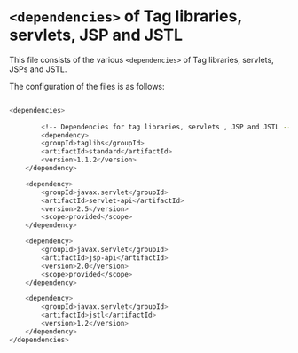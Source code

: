 # ```<dependencies>``` of Tag libraries, servlets, JSP and JSTL

This file consists of the various ```<dependencies>``` of Tag libraries, servlets, JSPs and JSTL.

The configuration of the files is as follows:

```sh

<dependencies>
    	
    	<!-- Dependencies for tag libraries, servlets , JSP and JSTL -->
    	<dependency>
		<groupId>taglibs</groupId>
		<artifactId>standard</artifactId>
		<version>1.1.2</version>
	</dependency>

	<dependency>
		<groupId>javax.servlet</groupId>
		<artifactId>servlet-api</artifactId>
		<version>2.5</version>
		<scope>provided</scope>
	</dependency>

	<dependency>
		<groupId>javax.servlet</groupId>
		<artifactId>jsp-api</artifactId>
		<version>2.0</version>
		<scope>provided</scope>
	</dependency>

	<dependency>
		<groupId>javax.servlet</groupId>
		<artifactId>jstl</artifactId>
		<version>1.2</version>
	</dependency>
</dependencies>
```
